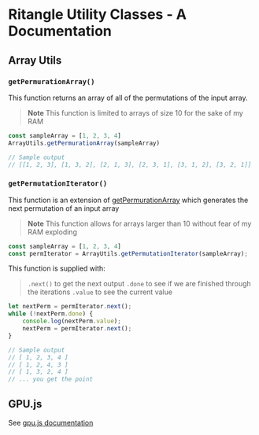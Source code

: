 # Ritangle Utility Classes - A Documentation
## Array Utils

### `getPermurationArray()`
This function returns an array of all of the permutations of the input array. 
> **Note** 
> This function is limited to arrays of size 10 for the sake of my RAM
```JavaScript
const sampleArray = [1, 2, 3, 4]
ArrayUtils.getPermurationArray(sampleArray)

// Sample output 
// [[1, 2, 3], [1, 3, 2], [2, 1, 3], [2, 3, 1], [3, 1, 2], [3, 2, 1]]
```

### `getPermutationIterator()`
This function is an extension of [getPermurationArray](###getPermurationArray) which generates the next permutation of an input array

> **Note**
> This function allows for arrays larger than 10 without fear of my RAM exploding

```JavaScript
const sampleArray = [1, 2, 3, 4]
const permIterator = ArrayUtils.getPermutationIterator(sampleArray);
```

This function is supplied with:
> `.next()` to get the next output
> `.done` to see if we are finished through the iterations
> `.value` to see the current value

```JavaScript
let nextPerm = permIterator.next();
while (!nextPerm.done) {
    console.log(nextPerm.value);
    nextPerm = permIterator.next();
}

// Sample output
// [ 1, 2, 3, 4 ]
// [ 1, 2, 4, 3 ] 
// [ 1, 3, 2, 4 ]
// ... you get the point
```

## GPU.js

See [gpu.js documentation](https://github.com/gpujs/gpu.js)